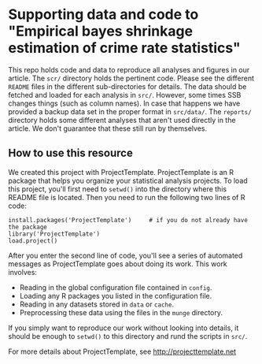 # Supporting data and code to "Empirical bayes shrinkage estimation of crime rate statistics"

This repo holds code and data to reproduce all analyses and figures in our article.
The `scr/` directory holds the pertinent code. Please see the different `README` files
in the different sub-directories for details. The data should be fetched and loaded 
for each analysis in `src/`. However, some times SSB changes things (such as column names). In case that happens we have provided a backup data set in the proper format in `src/data/`. The `reports/` directory holds some
different analyses that aren't used directly in the article. We don't guarantee that 
these still run by themselves.

## How to use this resource
We created this project with ProjectTemplate. ProjectTemplate is an R package that helps you organize your statistical
analysis projects. To load this project, you'll first need to `setwd()` into the directory
where this README file is located. Then you need to run the following two
lines of R code:

	install.packages('ProjectTemplate')     # if you do not already have the package
	library('ProjectTemplate')
	load.project()

After you enter the second line of code, you'll see a series of automated
messages as ProjectTemplate goes about doing its work. This work involves:
* Reading in the global configuration file contained in `config`.
* Loading any R packages you listed in the configuration file.
* Reading in any datasets stored in `data` or `cache`.
* Preprocessing these data using the files in the `munge` directory.

If you simply want to reproduce our work without looking into details, it should be 
enough to `setwd()` to this directory and rund the scripts in `src/`.

For more details about ProjectTemplate, see http://projecttemplate.net
